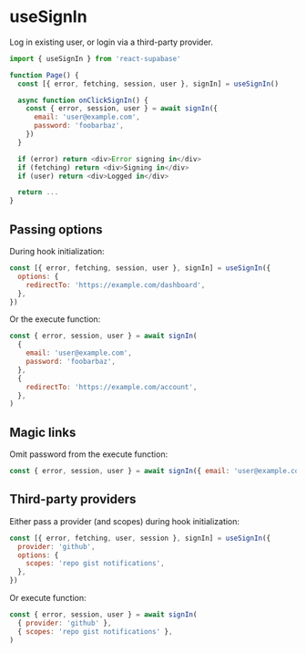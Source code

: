 # useSignIn

Log in existing user, or login via a third-party provider.

```js highlight=4
import { useSignIn } from 'react-supabase'

function Page() {
  const [{ error, fetching, session, user }, signIn] = useSignIn()

  async function onClickSignIn() {
    const { error, session, user } = await signIn({
      email: 'user@example.com',
      password: 'foobarbaz',
    })
  }

  if (error) return <div>Error signing in</div>
  if (fetching) return <div>Signing in</div>
  if (user) return <div>Logged in</div>

  return ...
}
```

## Passing options

During hook initialization:

```js
const [{ error, fetching, session, user }, signIn] = useSignIn({
  options: {
    redirectTo: 'https://example.com/dashboard',
  },
})
```

Or the execute function:

```js
const { error, session, user } = await signIn(
  {
    email: 'user@example.com',
    password: 'foobarbaz',
  },
  {
    redirectTo: 'https://example.com/account',
  },
)
```

## Magic links

Omit password from the execute function:

```js
const { error, session, user } = await signIn({ email: 'user@example.com' })
```

## Third-party providers

Either pass a provider (and scopes) during hook initialization:

```js
const [{ error, fetching, user, session }, signIn] = useSignIn({
  provider: 'github',
  options: {
    scopes: 'repo gist notifications',
  },
})
```

Or execute function:

```js
const { error, session, user } = await signIn(
  { provider: 'github' },
  { scopes: 'repo gist notifications' },
)
```
